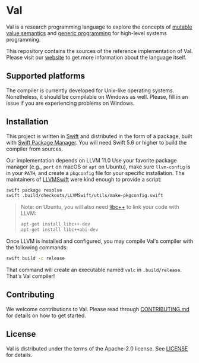 # Val

Val is a research programming language to explore the concepts of [mutable value semantics](http://www.jot.fm/issues/issue_2022_02/article2.pdf) and [generic programming](https://www.fm2gp.com) for high-level systems programming.

This repository contains the sources of the reference implementation of Val.
Please visit our [website](https://val-lang.dev) to get more information about the language itself.

## Supported platforms

The compiler is currently developed for Unix-like operating systems.
Nonetheless, it should be compilable on Windows as well.
Please, fill in an issue if you are experiencing problems on Windows.
 
## Installation

This project is written in [Swift](https://www.swift.org) and distributed in the form of a package, built with [Swift Package Manager](https://swift.org/package-manager/).
You will need Swift 5.6 or higher to build the compiler from sources.

Our implementation depends on LLVM 11.0
Use your favorite package manager (e.g., `port` on macOS or `apt` on Ubuntu), make sure `llvm-config` is in your `PATH`, and create a `pkgconfig` file for your specific installation.
The maintainers of [LLVMSwift](https://github.com/llvm-swift/LLVMSwift) were kind enough to provide a script:


```bash
swift package resolve
swift .build/checkouts/LLVMSwift/utils/make-pkgconfig.swift
```

> Note: on Ubuntu, you will also need [libc++](https://libcxx.llvm.org) to link your code with LLVM:
>
> ```bash
> apt-get install libc++-dev
> apt-get install libc++abi-dev
> ```

Once LLVM is installed and configured, you may compile Val's compiler with the following commands:

```bash
swift build -c release
```

That command will create an executable named `valc` in `.build/release`.
That's Val compiler!

## Contributing

We welcome contributions to Val.
Please read through [CONTRIBUTING.md](CONTRIBUTING.md) for details on how to get started.

## License

Val is distributed under the terms of the Apache-2.0 license.
See [LICENSE](LICENSE) for details.